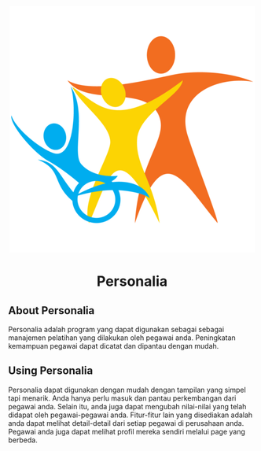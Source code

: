 <p align="center"><img src="people.png"></p>

<p align="center">
<h1 align="center">Personalia</h1>
</p>

## About Personalia

Personalia adalah program yang dapat digunakan sebagai sebagai manajemen pelatihan yang dilakukan oleh pegawai anda. Peningkatan kemampuan pegawai dapat dicatat dan dipantau dengan  mudah.

## Using Personalia

Personalia dapat digunakan dengan mudah dengan tampilan yang simpel tapi menarik. Anda hanya perlu masuk dan pantau perkembangan dari pegawai anda. Selain itu, anda juga dapat mengubah nilai-nilai yang telah didapat oleh pegawai-pegawai anda. Fitur-fitur lain yang disediakan adalah anda dapat melihat detail-detail dari setiap pegawai di perusahaan anda. Pegawai anda juga dapat melihat profil mereka sendiri melalui page yang berbeda.


